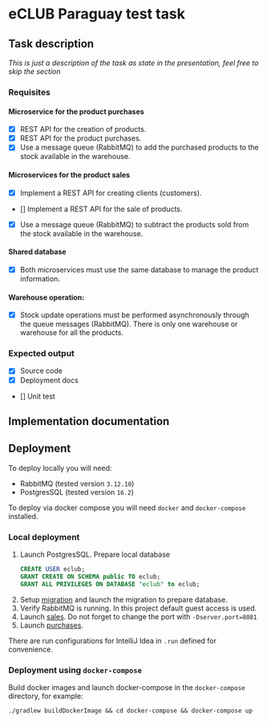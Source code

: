 # eCLUB Paraguay test task

## Task description
_This is just a description of the task as state in the presentation, feel free to skip the section_

### Requisites
#### Microservice for the product purchases
- [x] REST API for the creation of products.
- [x] REST API for the product purchases.
- [x] Use a message queue (RabbitMQ) to add the purchased products to the stock available in the warehouse.
#### Microservices for the product sales
- [x] Implement a REST API for creating clients (customers).
- [] Implement a REST API for the sale of products.
- [x] Use a message queue (RabbitMQ) to subtract the products sold from the stock available in the warehouse.
#### Shared database
- [x] Both microservices must use the same database to manage the product information.
#### Warehouse operation:
- [x] Stock update operations must be performed asynchronously through the queue messages (RabbitMQ). 
There is only one warehouse or warehouse for all the products. 

### Expected output
- [x] Source code
- [x] Deployment docs
- [] Unit test

## Implementation documentation
[//]: # (TODO: write documentation after implementing)

[//]: # (TODO: should I use default control on RabbitMQ)

## Deployment

To deploy locally you will need:
- RabbitMQ (tested version `3.12.10`)
- PostgresSQL (tested version `16.2`)

To deploy via docker compose you will need `docker` and `docker-compose` installed.

### Local deployment

1. Launch PostgresSQL.  Prepare local database
    ```sql
    CREATE USER eclub;
    GRANT CREATE ON SCHEMA public TO eclub;
    GRANT ALL PRIVILEGES ON DATABASE "eclub" to eclub;
    ```
2. Setup [migration](migration/README.MD) and launch the migration to prepare database.
3. Verify RabbitMQ is running. In this project default guest access is used.
4. Launch [sales](sales/README.MD). Do not forget to change the port with `-Dserver.port=8081`
5. Launch [purchases](purchases/README.MD). 

There are run configurations for IntelliJ Idea in `.run` defined for convenience.

### Deployment using `docker-compose`

Build docker images and launch docker-compose in the `docker-compose` directory, for example:
```shell
./gradlew buildDockerImage && cd docker-compose && docker-compose up
```